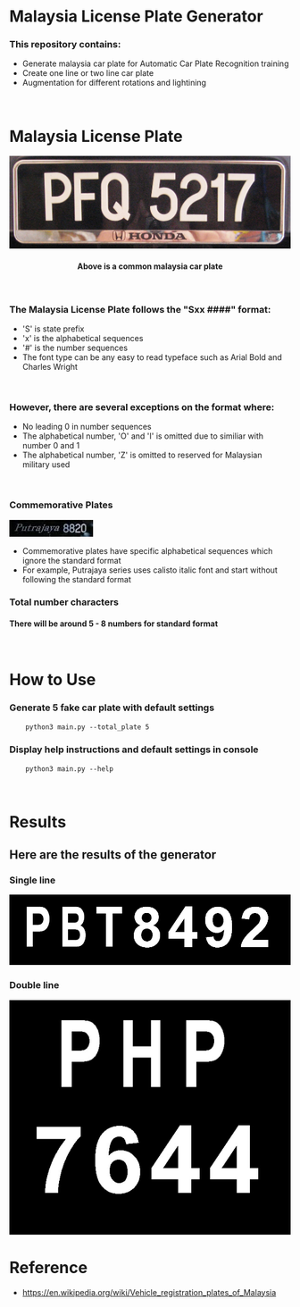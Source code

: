 # Malaysia License Plate Generator
###
### This repository contains:
- Generate malaysia car plate for Automatic Car Plate Recognition training
- Create one line or two line car plate
- Augmentation for different rotations and lightining
<br />


###
# Malaysia License Plate
![Malaysia Car Plate](./data/plate.jpg)
#### <p align='center'>Above is a common malaysia car plate</p>
<br />

### The Malaysia License Plate follows the "Sxx ####" **format**:
- 'S' is state prefix
- 'x' is the alphabetical sequences
- '#' is the number sequences
- The font type can be any easy to read typeface such as Arial Bold and Charles Wright
<br />

### However, there are several **exceptions** on the format where:
- No leading 0 in number sequences
- The alphabetical number, 'O' and 'I' is omitted due to similiar with number 0 and 1
- The alphabetical number, 'Z' is omitted to reserved for Malaysian military used 
<br />

### Commemorative Plates
![Putrajaya Series Car Plate](./data/putrajaya.jpeg)
- Commemorative plates have specific alphabetical sequences which ignore the standard format
- For example, Putrajaya series uses calisto italic font and start without following the standard format

### Total number characters 
#### There will be around 5 - 8 numbers for standard format 
<br />

# How to Use
### Generate 5 fake car plate with default settings
```
    python3 main.py --total_plate 5
```
### Display help instructions and default settings in console
```
    python3 main.py --help 
```
<br />

# Results
## Here are the results of the generator
### Single line
![Fake Single Car Plate](./data/PBT8492.jpg)
### Double line
![Fake Double Car Plate](./data/PHP7644.jpg)
<br />

# Reference
- https://en.wikipedia.org/wiki/Vehicle_registration_plates_of_Malaysia